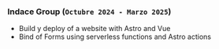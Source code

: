 ---
---

### Indace Group (`Octubre 2024 - Marzo 2025`)

* Build y deploy of a website with Astro and Vue
* Bind of Forms using serverless functions and Astro actions
